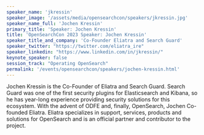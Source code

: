```yaml
---
speaker_name: 'jkressin'
speaker_image: '/assets/media/opensearchcon/speakers/jkressin.jpg'
speaker_name_full: 'Jochen Kressin'
primary_title: 'Speaker: Jochen Kressin'
title: 'OpenSearchCon 2023 Speaker: Jochen Kressin'
speaker_title_and_company: 'Co-Founder Eliatra and Search Guard'
speaker_twitter: "https://twitter.com/eliatra_ire"
speaker_linkedin: "https://www.linkedin.com/in/jkressin/"
keynote_speaker: false
session_track: "Operating OpenSearch"
permalink: '/events/opensearchcon/speakers/jochen-kressin.html'
---
```


Jochen Kressin is the Co-Founder of Eliatra and Search Guard. Search Guard was one of the first security plugins for Elasticsearch and Kibana, so he has year-long experience providing security solutions for this ecosystem. With the advent of ODFE and, finally, OpenSearch, Jochen Co-founded Eliatra. Eliatra specializes in support, services, products and solutions for OpenSearch and is an official partner and contributor to the project.

